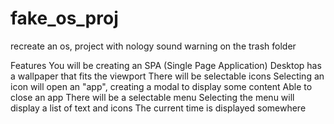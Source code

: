 # fake_os_proj
recreate an os, project with nology
sound warning on the trash folder

Features
You will be creating an SPA (Single Page Application)
Desktop has a wallpaper that fits the viewport
There will be selectable icons
Selecting an icon will open an "app", creating a modal to display some content
Able to close an app
There will be a selectable menu
Selecting the menu will display a list of text and icons
The current time is displayed somewhere
